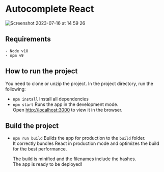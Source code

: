 # Autocomplete React

![Screenshot 2023-07-16 at 14 59 26](https://github.com/i-moreno/autocomplete/assets/48337508/1681588b-a150-4c0f-a091-4531dfaa8c0a)

## Requirements

    - Node v18
    - npm v9

## How to run the project

You need to clone or unzip the project.
In the project directory, run the following:

- `npm install`
  Install all dependencies
- `npm start`
  Runs the app in the development mode.\
  Open [http://localhost:3000](http://localhost:3000) to view it in the browser.

## Build the project

- `npm run build`
  Builds the app for production to the `build` folder.\
   It correctly bundles React in production mode and optimizes the build for the best performance.

  The build is minified and the filenames include the hashes.\
   The app is ready to be deployed!
